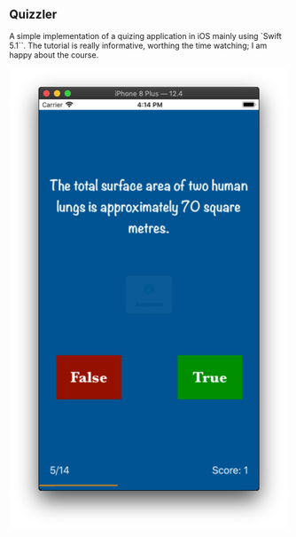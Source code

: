 ## Quizzler ##

A simple implementation of a quizing application in iOS mainly using `Swift 5.1``. The tutorial is really informative, worthing the time watching; I am happy about the course.

![Quizzler.png](img/Quizzler.png)
